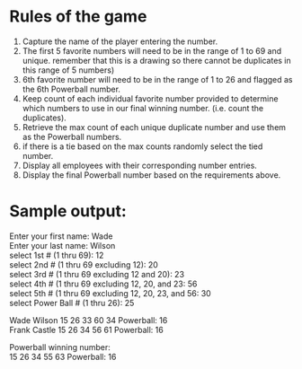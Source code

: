 # Rules of the game

1. Capture the name of the player entering the number.
2. The first 5 favorite numbers will need to be in the 
   range of 1 to 69 and unique. remember that this is a 
   drawing so there cannot be duplicates in this range of 5
   numbers)
3. 6th favorite number will need to be in the range of 1 to 26 
   and flagged as the 6th Powerball number.
4. Keep count of each individual favorite number provided to determine which
   numbers to use in our final winning number. (i.e. count the duplicates).
5. Retrieve the max count of each unique duplicate number and use them as the
   Powerball numbers.
6. if there is a tie based on the max counts randomly select the tied number.
7. Display all employees with their corresponding number entries.
8. Display the final Powerball number based on the requirements above.

# Sample output:

Enter your first name: Wade<br/>
Enter your last name: Wilson<br/>
select 1st # (1 thru 69): 12<br/>
select 2nd # (1 thru 69 excluding 12): 20<br/>
select 3rd # (1 thru 69 excluding 12 and 20): 23<br/>
select 4th # (1 thru 69 excluding 12, 20, and 23: 56<br/>
select 5th # (1 thru 69 excluding 12, 20, 23, and 56: 30<br/>
select Power Ball # (1 thru 26): 25<br/>


Wade Wilson 15 26 33 60 34 Powerball: 16<br/>
Frank Castle 15 26 34 56 61 Powerball: 16<br/>


Powerball winning number:<br/>
15 26 34 55 63 Powerball: 16<br/>
